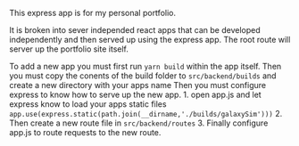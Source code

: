 This express app is for my personal portfolio. 

It is broken into sever independed react apps that can be developed independently and then served up using the express app.
The root route will server up the portfolio site itself.

To add a new app you must first run `yarn build` within the app itself.
Then you must copy the conents of the build folder to `src/backend/builds` and create a new directory with your apps name
Then you must configure express to know how to serve up the new app.
    1. open app.js and let express know to load your apps static files `app.use(express.static(path.join(__dirname,'./builds/galaxySim')))`
    2. Then create a new route file in `src/backend/routes`
    3. Finally configure app.js to route requests to the new route.

    